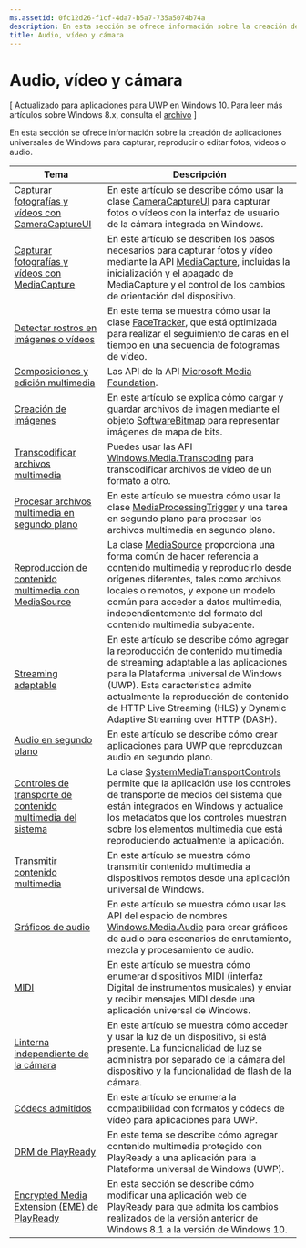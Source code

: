 ```yaml
---
ms.assetid: 0fc12d26-f1cf-4da7-b5a7-735a5074b74a
description: En esta sección se ofrece información sobre la creación de aplicaciones universales de Windows para capturar, reproducir o editar fotos, vídeos o audio.
title: Audio, vídeo y cámara
---
```


# Audio, vídeo y cámara

\[ Actualizado para aplicaciones para UWP en Windows 10. Para leer más artículos sobre Windows 8.x, consulta el [archivo](http://go.microsoft.com/fwlink/p/?linkid=619132) \]

En esta sección se ofrece información sobre la creación de aplicaciones universales de Windows para capturar, reproducir o editar fotos, vídeos o audio.
 
| Tema                                                                                             | Descripción                                                                                                                                                                                                                                                                                    |
|---------------------------------------------------------------------------------------------------|------------------------------------------------------------------------------------------------------------------------------------------------------------------------------------------------------------------------------------------------------------------------------------------------|
| [Capturar fotografías y vídeos con CameraCaptureUI](capture-photos-and-video-with-cameracaptureui.md) | En este artículo se describe cómo usar la clase [CameraCaptureUI](capture-photos-and-video-with-cameracaptureui.md) para capturar fotos o vídeos con la interfaz de usuario de la cámara integrada en Windows.                                                                                                            |
| [Capturar fotografías y vídeos con MediaCapture](capture-photos-and-video-with-mediacapture.md)       | En este artículo se describen los pasos necesarios para capturar fotos y vídeo mediante la API [MediaCapture](https://msdn.microsoft.com/library/windows/apps/br241124), incluidas la inicialización y el apagado de MediaCapture y el control de los cambios de orientación del dispositivo.                                  |
| [Detectar rostros en imágenes o vídeos](detect-and-track-faces-in-an-image.md)                         | En este tema se muestra cómo usar la clase [FaceTracker](https://msdn.microsoft.com/library/windows/apps/dn974150), que está optimizada para realizar el seguimiento de caras en el tiempo en una secuencia de fotogramas de vídeo.                                                                                                               |
| [Composiciones y edición multimedia](media-compositions-and-editing.md)                               | Las API de la API [Microsoft Media Foundation](https://msdn.microsoft.com/library/windows/desktop/ms694197).                                                                                                                                                                                 |
| [Creación de imágenes](imaging.md)                                                                             | En este artículo se explica cómo cargar y guardar archivos de imagen mediante el objeto [SoftwareBitmap](https://msdn.microsoft.com/library/windows/apps/dn887358) para representar imágenes de mapa de bits.                                                                                                                     |
| [Transcodificar archivos multimedia](transcode-media-files.md)                                                 | Puedes usar las API [Windows.Media.Transcoding](https://msdn.microsoft.com/library/windows/apps/br207105) para transcodificar archivos de vídeo de un formato a otro.                                                                                                                                |
| [Procesar archivos multimedia en segundo plano](process-media-files-in-the-background.md)                 | En este artículo se muestra cómo usar la clase [MediaProcessingTrigger](https://msdn.microsoft.com/library/windows/apps/dn806005) y una tarea en segundo plano para procesar los archivos multimedia en segundo plano.                                                                                                       |
| [Reproducción de contenido multimedia con MediaSource](media-playback-with-mediasource.md)                             | La clase [MediaSource](https://msdn.microsoft.com/library/windows/apps/dn930905) proporciona una forma común de hacer referencia a contenido multimedia y reproducirlo desde orígenes diferentes, tales como archivos locales o remotos, y expone un modelo común para acceder a datos multimedia, independientemente del formato del contenido multimedia subyacente.  |
| [Streaming adaptable](adaptive-streaming.md)                                                       | En este artículo se describe cómo agregar la reproducción de contenido multimedia de streaming adaptable a las aplicaciones para la Plataforma universal de Windows (UWP). Esta característica admite actualmente la reproducción de contenido de HTTP Live Streaming (HLS) y Dynamic Adaptive Streaming over HTTP (DASH).                                          |
| [Audio en segundo plano](background-audio.md)                                                           | En este artículo se describe cómo crear aplicaciones para UWP que reproduzcan audio en segundo plano.                                                                                                                                                                                                               |
| [Controles de transporte de contenido multimedia del sistema](system-media-transport-controls.md)                             | La clase [SystemMediaTransportControls](https://msdn.microsoft.com/library/windows/apps/dn278677) permite que la aplicación use los controles de transporte de medios del sistema que están integrados en Windows y actualice los metadatos que los controles muestran sobre los elementos multimedia que está reproduciendo actualmente la aplicación. |
| [Transmitir contenido multimedia](media-casting.md)                                                                 | En este artículo se muestra cómo transmitir contenido multimedia a dispositivos remotos desde una aplicación universal de Windows.                                                                                                                                                                                                       |
| [Gráficos de audio](audio-graphs.md)                                                                   | En este artículo se muestra cómo usar las API del espacio de nombres [Windows.Media.Audio](https://msdn.microsoft.com/library/windows/apps/dn914341) para crear gráficos de audio para escenarios de enrutamiento, mezcla y procesamiento de audio.                                                                            |
| [MIDI](midi.md)                                                                                   | En este artículo se muestra cómo enumerar dispositivos MIDI (interfaz Digital de instrumentos musicales) y enviar y recibir mensajes MIDI desde una aplicación universal de Windows.                                                                                                                                   |
| [Linterna independiente de la cámara](camera-independent-flashlight.md)                                 | En este artículo se muestra cómo acceder y usar la luz de un dispositivo, si está presente. La funcionalidad de luz se administra por separado de la cámara del dispositivo y la funcionalidad de flash de la cámara.                                                                                                                 |
| [Códecs admitidos](supported-codecs.md)                                                           | En este artículo se enumera la compatibilidad con formatos y códecs de vídeo para aplicaciones para UWP.                                                                                                                                                                                                                  |
| [DRM de PlayReady](playready-client-sdk.md)                                                          | En este tema se describe cómo agregar contenido multimedia protegido con PlayReady a una aplicación para la Plataforma universal de Windows (UWP).                                                                                                                                                                                |
| [Encrypted Media Extension (EME) de PlayReady](playready-encrypted-media-extension.md)                     | En esta sección se describe cómo modificar una aplicación web de PlayReady para que admita los cambios realizados de la versión anterior de Windows 8.1 a la versión de Windows 10.                                                                                                                                       |

 

 

 






<!--HONumber=Mar16_HO1-->


